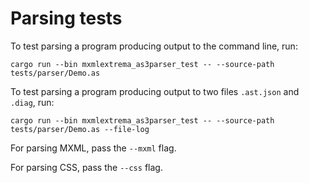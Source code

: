 # Parsing tests

To test parsing a program producing output to the command line, run:

```
cargo run --bin mxmlextrema_as3parser_test -- --source-path tests/parser/Demo.as
```

To test parsing a program producing output to two files `.ast.json` and `.diag`, run:

```
cargo run --bin mxmlextrema_as3parser_test -- --source-path tests/parser/Demo.as --file-log
```

For parsing MXML, pass the `--mxml` flag.

For parsing CSS, pass the `--css` flag.
